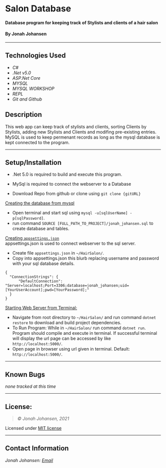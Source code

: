 # Salon Database

#### Database program for keeping track of Stylists and clients of a hair salon

#### By Jonah Johansen

* * *

## Technologies Used

* _C#_
* _.Net v5.0_
* _ASP.Net Core_
* _MYSQL_
* _MYSQL WORKSHOP_
* _REPL_
* _Git and Github_

## Description
This web app can keep track of stylists and clients, sorting Clients by Stylists, adding new Stylists and Clients and modifing pre-existing entries. MySQL is used to keep permenant records as long as the mysql database is kept connected to the program.
* * *

## Setup/Installation

* .Net 5.0 is required to build and execute this program.
* MySql is required to connect the webserver to a Database


* Download Repo from github or clone using ```git clone {gitURL}```

<ins>Creating the database from mysql</ins>  
* Open terminal and start sql using ```mysql -u[sqlUserName] -p[sqlPassword]```.
* run command ```SOURCE [FULL_PATH_TO_PROJECT]/jonah_johansen.sql``` to create database and tables.

<ins>Creating ```appsettings.json```</ins>  
appsettings.json is used to connect webserver to the sql server.
* Create file ```appsettings.json``` in ```~/HairSalon/```.
* Copy into appsettings.json this blurb replacing username and password with your sql database details.
```
{
  "ConnectionStrings": {
      "DefaultConnection": "Server=localhost;Port=3306;database=jonah_johansen;uid=[YourUserAccount];pwd=[YourPassword];"
  }
}
```

<ins>Starting Web Server from Terminal:</ins>
* Navigate from root directory to ```~/HairSalon/``` and run command ```dotnet restore``` to download and build project dependencies.
* To Run Program: While in ```~/HairSalon/``` run command ```dotnet run```. Program should compile and execute in terminal. If successful terminal will display the url page can be accessed by like ```http://localhost:5000/```.
* Open page in browser using url given in terminal. Default: ```http://localhost:5000/```.


* * *

## Known Bugs

*none tracked at this time*

* * *

## License:
> *&copy; Jonah Johansen, 2021*

Licensed under [MIT license](https://mit-license.org/)

* * *

## Contact Information
_Jonah Johansen: [Email](johansenjonah+git@gmail.com)_